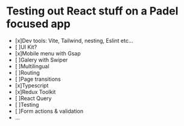 # Testing out React stuff on a Padel focused app

- [x]Dev tools: Vite, Tailwind, nesting, Eslint etc...
- [ ]UI Kit?
- [x]Mobile menu with Gsap
- [ ]Galery with Swiper
- [ ]Multilingual
- [ ]Routing
- [ ]Page transitions
- [x]Typescript
- [x]Redux Toolkit
- [ ]React Query
- [ ]Testing
- [ ]Form actions & validation
- ...

